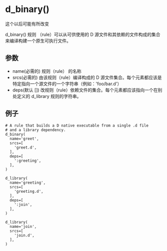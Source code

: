 #  d_binary()
这个以后可能有所改变

d_binary() 规则 （rule）可以从可供使用的 D 源文件和其依赖的文件构成的集合来编译构建一个原生可执行文件。

## 参数

+ name(必需的) 规则（rule） 的名称
+ srcs(必需的) 由该规则（rule）编译构成的 D 源文件集合。每个元素都应该是特定指向一个源文件的一个字符串（例如：'foo/bar.d'）
+ deps(默认 []) 改规则（rule）依赖文件的集合。每个元素都应该指向一个在别处定义的 d_library 规则的字符串。


##  例子

```
# A rule that builds a D native executable from a single .d file
# and a library dependency.
d_binary(
  name='greet',
  srcs=[
    'greet.d',
  ],
  deps=[
    ':greeting',
  ],
)

d_library(
  name='greeting',
  srcs=[
    'greeting.d',
  ],
  deps=[
    ':join',
  ],
)

d_library(
  name='join',
  srcs=[
    'join.d',
  ],
)
```

